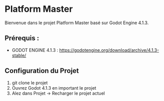 # Platform Master

Bienvenue dans le projet Platform Master basé sur Godot Engine 4.1.3.

## Prérequis :
- GODOT ENGINE 4.1.3 : https://godotengine.org/download/archive/4.1.3-stable/

## Configuration du Projet

1. git clone le projet
2. Ouvrez Godot 4.1.3 en important le projet
3. Alez dans Projet -> Recharger le projet actuel
